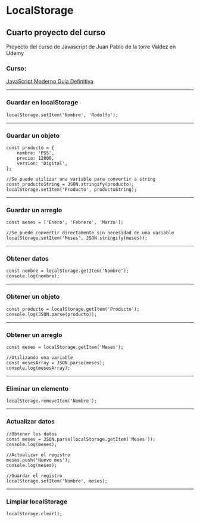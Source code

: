 # LocalStorage

## Cuarto proyecto del curso

Proyecto del curso de Javascript de Juan Pablo de la torre Valdez en Udemy

### Curso:

[JavaScript Moderno Guía Definitiva](https://www.udemy.com/course/javascript-moderno-guia-definitiva-construye-10-proyectos/)

---

### Guardar en localStorage

```
localStorage.setItem('Nombre', 'Rodolfo');
```

---

### Guardar un objeto

```
const producto = {
	nombre: 'PS5',
	precio: 12000,
	version: 'Digital',
};

//Se puede utilizar una variable para convertir a string
const productoString = JSON.stringify(producto);
localStorage.setItem('Producto', productoString);
```

---

### Guardar un arreglo

```
const meses = ['Enero', 'Febrero', 'Marzo'];

//Se puede convertir directamente sin necesidad de una variable
localStorage.setItem('Meses', JSON.stringify(meses));
```

---

### Obtener datos

```
const nombre = localStorage.getItem('Nombre');
console.log(nombre);
```

---

### Obtener un objeto

```
const producto = localStorage.getItem('Producto');
console.log(JSON.parse(producto));
```

---

### Obtener un arreglo

```
const meses = localStorage.getItem('Meses');

//Utilizando una variable
const mesesArray = JSON.parse(meses);
console.log(mesesArray);
```

---

### Eliminar un elemento

```
localStorage.removeItem('Nombre');
```

---

### Actualizar datos

```
//Obtener los datos
const meses = JSON.parse(localStorage.getItem('Meses'));
console.log(meses);

//Actualizar el registro
meses.push('Nuevo mes');
console.log(meses);

//Guardar el registro
localStorage.setItem('Nombre', meses);
```

---

### Limpiar localStorage

```
localStorage.clear();
```
